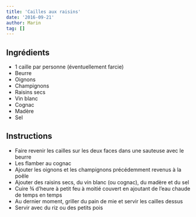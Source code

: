 ```yaml
---
title: 'Cailles aux raisins'
date: '2016-09-21'
author: Marin
tag: []
---
```

## Ingrédients
- 1 caille par personne (éventuellement farcie)
- Beurre
- Oignons
- Champignons
- Raisins secs
- Vin blanc
- Cognac
- Madère
- Sel

## Instructions
- Faire revenir les cailles sur les deux faces dans une sauteuse avec le beurre
- Les flamber au cognac
- Ajouter les oignons et les champignons précédemment revenus à la poêle
- Ajouter des raisins secs, du vin blanc (ou cognac), du madère et du sel
- Cuire ¾ d’heure à petit feu à moitié couvert en ajoutant de l’eau chaude de temps en temps
- Au dernier moment, griller du pain de mie et servir les cailles dessus
- Servir avec du riz ou des petits pois

